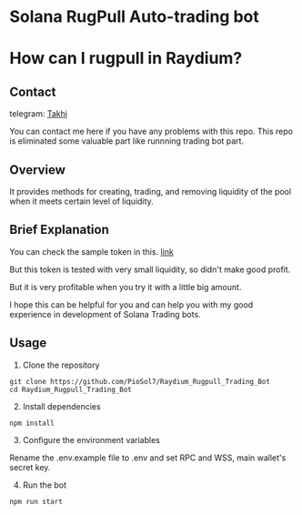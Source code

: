 # Solana RugPull Auto-trading bot
# How can I rugpull in Raydium?

## Contact
telegram: [Takhi](https://t.me/Takhi777)

You can contact me here if you have any problems with this repo.
This repo is eliminated some valuable part like runnning trading bot part.

## Overview

It provides methods for creating, trading, and removing liquidity of the pool when it meets certain level of liquidity.

## Brief Explanation

You can check the sample token in this. [link](https://dexscreener.com/solana/8ko7PyzzG8RZUXhHhahfsFE2g1tnCkPWddEBXrmKs42X)

But this token is tested with very small liquidity, so didn't make good profit.

But it is very profitable when you try it with a little big amount.

I hope this can be helpful for you and can help you with my good experience in development of Solana Trading bots.

## Usage
1. Clone the repository
```
git clone https://github.com/PioSol7/Raydium_Rugpull_Trading_Bot
cd Raydium_Rugpull_Trading_Bot
```
2. Install dependencies
```
npm install
```
3. Configure the environment variables

Rename the .env.example file to .env and set RPC and WSS, main wallet's secret key.

4. Run the bot

```
npm run start
```
